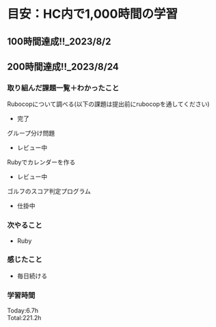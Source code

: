 # 目安：HC内で1,000時間の学習
## 100時間達成!!_2023/8/2<br>
## 200時間達成!!_2023/8/24<br>

### 取り組んだ課題一覧＋わかったこと

Rubocopについて調べる(以下の課題は提出前にrubocopを通してください)
- 完了

グループ分け問題
- レビュー中

Rubyでカレンダーを作る
- レビュー中

ゴルフのスコア判定プログラム
- 仕掛中

### 次やること
- Ruby
### 感じたこと
- 毎日続ける
### 学習時間
Today:6.7h<br>
Total:221.2h

